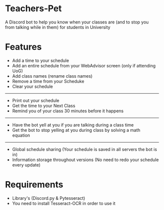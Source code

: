 # Teachers-Pet
A Discord bot to help you know when your classes are (and to stop you from talking while in them) for students in University

# Features
- Add a time to your schedule
- Add an entire schedule from your WebAdvisor screen (only if attending UoG)
- Add class names (rename class names)
- Remove a time from your Scheduke
- Clear your schedule
-------------------------------------------------------------------------------------------------------------------------------
- Print out your schedule
- Get the time to your Next Class
- Remind you of your class 30 minutes before it happens
-------------------------------------------------------------------------------------------------------------------------------
- Have the bot yell at you if you are talking during a class time
- Get the bot to stop yelling at you during class by solving a math equation
-------------------------------------------------------------------------------------------------------------------------------
- Global schedule sharing (Your schedule is saved in all servers the bot is in)
- Information storage throughout versions (No need to redo your schedule every update)

# Requirements
- Library's (Discord.py & Pytesseract)
- You need to install Tesseract-OCR in order to use it

